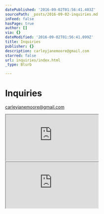 ```yaml
---
datePublished: '2016-09-02T01:56:41.403Z'
sourcePath: _posts/2016-09-02-inquiries.md
inFeed: false
hasPage: true
author: []
via: {}
dateModified: '2016-09-02T01:56:41.099Z'
title: Inquiries
publisher: {}
description: carleyjanemoore@gmail.com
starred: false
url: inquiries/index.html
_type: Blurb

---
```

# Inquiries

carleyjanemoore@gmail.com

<iframe src="https://the-grid.github.io/ed-userhtml/?g=eJwly1EKwjAMANB_T1Hyv1anIEjbu4QucRHbjiZj1xfZ-39Ry5DNnI6SYDXb9BXCruS5N8ODtFfypdcw36_Mjxvz038UcgxnzJcornxRNQGjY5ykqeF7YAWHQ3BaZVmoJbCx0_9J_gE0ZCeD" style=""></iframe>

<iframe src="https://the-grid.github.io/ed-userhtml/?g=eJyzyVRIzkksLrZVSktUSEvUzcwrLklML0rMVVJILMpM1M3ITElJzbNVKikqTVWys9HPtAMAtEsQ5Q" style=""></iframe>